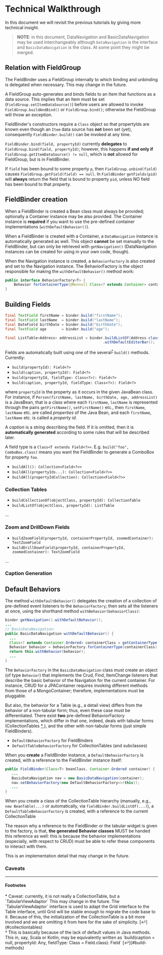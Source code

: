 # Technical Walkthrough

In this document we will revisit the previous tutorials by giving more technical insight.

> **NOTE**: in this document, DataNavigation and BasicDataNavigation may be used interchangeably although `DataNavigation` is the interface
and `BasicDataNavigation` is the class. At some point they might be merged.

## Relation with FieldGroup
The FieldBinder uses a FieldGroup internally to which binding and unbinding is delegated when necessary.
This may change in the future.

A FieldGroup auto-generates and binds fields to an Item that functions as a data source. This implies that
an Item must be set (`FieldGroup.setItemDataSource()`) before users are allowed to invoke `FieldGroup.buildAndBind()`
or `FieldGroup.bind()`; otherwise the FieldGroup will throw an exception.

FieldBinder's constructors require a `Class` object so that propertyIds are known even though an `Item` data source has
**not** been set (yet), consequently `FieldBinder.build()` can be invoked at any time.

`FieldBinder.bind(field, propertyId)` currently **delegates** to `FieldGroup.bind(field, propertyId)`; however,
this happens **if and only if** `FieldGroup.getItemDataSource() != null`, which is **not** allowed for FieldGroup,
but is in FieldBinder.

If `field` has been bound to some property `p`, then  `FieldGroup.unbind(field)` causes `FieldGroup.getField(field) == null`.
In `FieldBinder`   `getFields(pid)` will **always** return the field that is bound to property `pid`, unless NO field has been bound to that property.


## FieldBinder creation

When a FieldBinder is created a Bean class must always be provided; optionally a Container
instance may be also provided. The Container instance is **required** if you want to use
the pre-defined container implementations (`withDefaultBehavior()`).

When a FieldBinder is created with a Container, a `DataNavigation` instance is automatically generated as well.
This object **cannot** be set manually to the FieldBinder, but can only be retrieved with
`getNavigation()` (DataNavigation instances can be created for using in your own code, though).

When the Navigation instance is created, a `BehaviorFactory` is also created and set to the Navigation instance.
The BehaviorFactory is the object responsible for making the `withDefaultBehavior()` method work:

```java
public interface BehaviorFactory<T> {
    Behavior forContainerType(@Nonnull Class<? extends Container> containerClass);
}
```


## Building Fields


```java
final TextField firstName = binder.build("firstName");
final TextField lastName  = binder.build("lastName");
final DateField birthDate = binder.build("birthDate");
final TextField age       = binder.build("age");

final ListTable<Address> addressList = binder.buildListOf(Address.class, "addressList")
                                             .withDefaultEditorBar();
```

Fields are automatically built using one of the several<sup id="build-methods"><a href="#fn-build-methods">†</a></sup> `build()` methods. Currently:

* `build(propertyId): Field<?>`
* `build(caption, propertyId): Field<?>`
* `build(propertyId, fieldType: Class<?>): Field<?>`
* `build(caption, propertyId, fieldType: Class<?>): Field<?>`

where `propertyId` is the property as it occurs in the given JavaBean class.
For instance, if `Person(firstName, lastName, birthDate, age, addressList)`
is a JavaBean, that is a class
where each `firstName`, `lastName` is represented through the pairs `getFirstName()`,
`setFirstName()` etc., then `firstName`, `lastName` etc. are called *properties*
of the Java Bean, and each `firstName`, `lastName` etc. is called a *property id*.

A *caption* is a string describing the field. If it is omitted, then it is **automatically
generated** according to some rules that will be described later.

A field type is a `Class<T extends Field<?>>`. E.g. `build("foo", ComboBox.class)` means
you want the FieldBinder to generate a ComboBox for property `foo`.



* `buildAll(): Collection<Field<?>>`
* `buildAll(propertyIds...): Collection<Field<?>>`
* `buildAll(propertyIdCollection): Collection<Field<?>>`


### Collection Tables
* `buildCollectionOf(objectClass, propertyId): CollectionTable`
* `buildListOf(objectClass, propertyId): ListTable`

...

### Zoom and DrillDown Fields
* `buildZoomField(propertyId, containerPropertyId, zoomedContainer): TextZoomField`
* `buildDrillDownField(propertyId, containerPropertyId, zoomedContainer): TextZoomField`

...



### Caption Generation


## Default Behaviors

The method `withDefaultBehavior()` delegates the creation of a collection
of pre-defined event listeners to the `BehaviorFactory`; then sets all the
listeners at once, using the shorthand method `withBehavior(behaviorClass)`:

```java
binder.getNavigation().withDefaultBehavior();
...
// BasicDataNavigation:
public BasicDataNavigation withDefaultBehavior() {
  ...
  Class<? extends Container.Ordered> containerClass = getContainerType();
  Behavior behavior = behaviorFactory.forContainerType(containerClass);
  return this.withBehavior(behavior);
  ...
}
```

The `BehaviorFactory` in the `BasicDataNavigation` class must create an object (of type `Behavior`) that implements
the Crud, Find, ItemChange listeners that describe the basic behavior of the Navigation
for the current container. For instance, CRUD for a JPAContainer requires invoking
different methods from those of a MongoContainer; therefore, implementations must be pluggable.

But also, the behavior for a Table (e.g., a detail view) differs from the behavior
of a non-tabular form; thus, even these case must be differentiated. There exist **two**
pre-defined BehaviorFactory implementations, which differ in that one, indeed, deals
with tabular forms (CollectionTables <a id="collectiontables" href="#fn-collectiontables"> * </a>), and the other with non-tabular forms (just simple FieldBinders).

* `DefaultBehaviorFactory` for FieldBinders
* `DefaultTableBehaviorFactory` for CollectionTables (and subclasses)

When you **create** a FieldBinder instance, a `DefaultBehaviorFactory` is created, with
a reference to the FieldBinder instance itself:

```java
public FieldBinder(Class<T> beanClass, Container.Ordered container) {
   ...
   BasicDataNavigation nav = new BasicDataNavigation(container);
   nav.setBehaviorFactory(new DefaultBehaviorFactory<>(this));
   ...
}
```


When you create a class of the  CollectionTable hierarchy (manually, e.g., `new BeanTable(...)`
or automatically, via `fieldBinder.buildListOf(...)`), a `DefaultTableBehaviorFactory`
is created, with a reference to the current CollectionTable


The reason why a reference to the FieldBinder or the tabular widget is given
to the factory, is that, **the generated Behavior classes** MUST be handed this reference
as well: this is because the behavior implementations (especially, with respect to CRUD)
must be able to refer these components to interact with them.

This is an implementation detail that may change in the future.



### Caveats

---------------------------------------------------------------------------------

#### Footnotes

<div id="fn-collectiontables">
* Caveat: currently, it is not really a CollectionTable, but a `TabularViewAdaptor`
This may change in the future. The `TabularViewAdaptor` interface is used
to adapt the Grid interface to the Table interface, until Grid will be
stable enough to migrate the code base to it.
Because of this, the initialization of the CollectionTable is a bit more involved
and we are omitting it from here for the sake of simplicity. [↩](#collectiontables)
</div>


<div id="fn-build-methods">
† This is basically because of the lack of default values in Java methods. This in, say, Scala or Kotlin, may be equivalently written as
`build(caption = null, propertyId: Any, fieldType: Class<?> = Field.class): Field<?>`
[↩](#build-methods)


</div>
